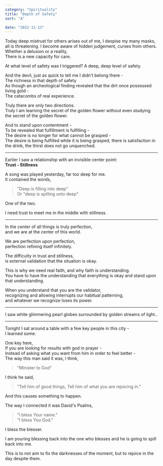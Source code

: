 ```yaml
---
category: "Spirituality" 
title: "Depth of Safety"
sort: "A" 

date: "2022-11-13"
---
```


Today deep mistrust for others arises out of me, I despise my many masks, all is threatening. 
I become aware of hidden judgement, curses from others.
Whether a delusion or a reality,  
There is a new capacity for care.

At what level of safety was I triggered?
A deep, deep level of safety.  

And the devil, just as quick to tell me I didn't belong there -  
The richness in that depth of safety  
As though an archeological finding revealed that the dirt once possessed living gold -  
The catacombs of real experience. 

Truly there are only two directions.  
Truly I am learning the secret of the golden flower without even studying the secret of the golden flower.  

And to stand upon contentment -  
To be revealed that fulfillment is fulfilling -  
The desire is no longer for what cannot be grasped -  
The desire is being fulfilled while it is being grasped, there is satisfaction in the drink, the thirst does not go unquenched.

---

Earlier I saw a relationship with an invisible center point:  
**Trust - Stillness**

A song was played yesterday, far too deep for me.  
It contained the words,
> "Deep is filling into deep"  
> Or "deep is spilling unto deep" 

One of the two.  

I need trust to meet me in the middle with stillness.  

---

In the center of all things is truly perfection,   
and we are at the center of this world.  

We are perfection upon perfection,  
perfection refining itself infinitely.  

The difficulty in trust and stillness,  
is external validation that the situation is okay.  

This is why we need real faith, and why faith is understanding.  
You have to have the understanding that everything is okay and stand upon that understanding.  

When you understand that you are the validator,  
recognizing and allowing interrupts our habitual patterning,  
and whatever we recognize loses its power.  

---

I saw white glimmering pearl globes surrounded by golden streams of light..

---

Tonight I sat around a table with a few key people in this city -  
I learned some.  

One key here,  
If you are looking for results with god in prayer -  
Instead of asking what you want from him in order to feel better -  
The way this man said it was, I think,  
>"Minister to God"  

I think he said,  
>"Tell him of good things, 
Tell him of what you are rejoicing in."  

And this causes something to happen.  

The way I connected it was David's Psalms, 
> "I bless Your name."  
> "I bless You God."  

I bless the blesser.  

I am pouring blessing back into the one who blesses and he is going to spill back into me.  

This is to not aim to fix the darknesses of the moment, but to rejoice in the day despite them.
